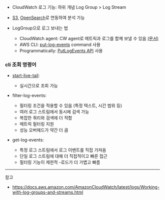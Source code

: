 - CloudWatch 로그 기능: 하위 개념 Log Group > Log Stream

- [S3](https://docs.aws.amazon.com/AmazonCloudWatch/latest/logs/S3Export.html), [OpenSearch](https://docs.aws.amazon.com/AmazonCloudWatch/latest/logs/CloudWatchLogs-OpenSearch-Dashboards.html)로 연동하여 분석 가능

- LogGroup으로 로그 보내는 법
  - CloudWatch agent: CW agent로 메트릭과 로그를 함께 보낼 수 있음 [(문서)](https://docs.aws.amazon.com/AmazonCloudWatch/latest/monitoring/Install-CloudWatch-Agent.html)
  - AWS CLI: [put-log-events](https://docs.aws.amazon.com/cli/latest/reference/logs/put-log-events.html) command 사용
  - Programmatically: [PutLogEvents API](https://docs.aws.amazon.com/AmazonCloudWatchLogs/latest/APIReference/API_PutLogEvents.html) 사용

### cli 조회 명령어

- [start-live-tail](https://docs.aws.amazon.com/AmazonCloudWatch/latest/logs/CloudWatchLogs_LiveTail.html):
  - 실시간으로 조회 가능

- filter-log-events:
  - 필터링 조건을 적용할 수 있음 (특정 텍스트, 시간 범위 등)
  - 여러 로그 스트림에서 동시에 검색 가능
  - 복잡한 쿼리와 검색에 더 적합
  - 메트릭 필터링 지원
  - 성능 오버헤드가 약간 더 큼

- get-log-events:
  - 특정 로그 스트림에서 로그 이벤트를 직접 가져옴
  - 단일 로그 스트림에 대해 더 직접적이고 빠른 접근
  - 필터링 기능이 제한적
    -로드가 더 가볍고 빠름

---
참고

- <https://docs.aws.amazon.com/AmazonCloudWatch/latest/logs/Working-with-log-groups-and-streams.html>

